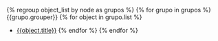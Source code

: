 {% regroup object_list by node as grupos %}
{% for grupo in grupos %}
{{grupo.grouper}}
{% for object in grupo.list %}
* [{{object.title}}]({{object.url}}) {% endfor %}
{% endfor %}
